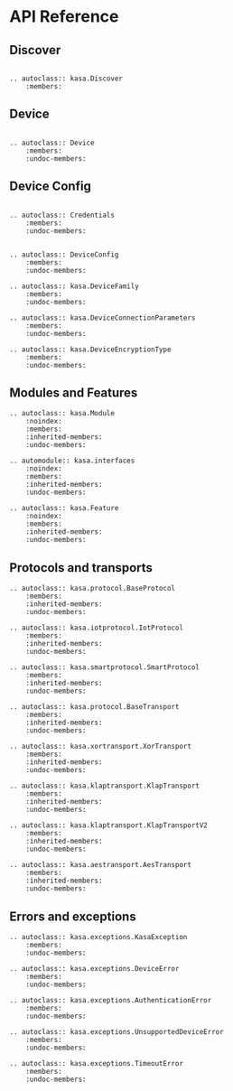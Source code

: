 # API Reference

## Discover


```{module} kasa.discover
```

```{eval-rst}
.. autoclass:: kasa.Discover
    :members:
```

## Device

```{module} kasa.device
```

```{eval-rst}
.. autoclass:: Device
    :members:
    :undoc-members:
```


## Device Config

```{module} kasa.credentials
```

```{eval-rst}
.. autoclass:: Credentials
    :members:
    :undoc-members:
```

```{module} kasa.deviceconfig
```

```{eval-rst}
.. autoclass:: DeviceConfig
    :members:
    :undoc-members:
```


```{eval-rst}
.. autoclass:: kasa.DeviceFamily
    :members:
    :undoc-members:
```

```{eval-rst}
.. autoclass:: kasa.DeviceConnectionParameters
    :members:
    :undoc-members:
```

```{eval-rst}
.. autoclass:: kasa.DeviceEncryptionType
    :members:
    :undoc-members:
```

## Modules and Features

```{eval-rst}
.. autoclass:: kasa.Module
    :noindex:
    :members:
    :inherited-members:
    :undoc-members:
```

```{eval-rst}
.. automodule:: kasa.interfaces
    :noindex:
    :members:
    :inherited-members:
    :undoc-members:
```

```{eval-rst}
.. autoclass:: kasa.Feature
    :noindex:
    :members:
    :inherited-members:
    :undoc-members:
```

## Protocols and transports

```{eval-rst}
.. autoclass:: kasa.protocol.BaseProtocol
    :members:
    :inherited-members:
    :undoc-members:
```

```{eval-rst}
.. autoclass:: kasa.iotprotocol.IotProtocol
    :members:
    :inherited-members:
    :undoc-members:
```

```{eval-rst}
.. autoclass:: kasa.smartprotocol.SmartProtocol
    :members:
    :inherited-members:
    :undoc-members:
```

```{eval-rst}
.. autoclass:: kasa.protocol.BaseTransport
    :members:
    :inherited-members:
    :undoc-members:
```

```{eval-rst}
.. autoclass:: kasa.xortransport.XorTransport
    :members:
    :inherited-members:
    :undoc-members:
```

```{eval-rst}
.. autoclass:: kasa.klaptransport.KlapTransport
    :members:
    :inherited-members:
    :undoc-members:
```

```{eval-rst}
.. autoclass:: kasa.klaptransport.KlapTransportV2
    :members:
    :inherited-members:
    :undoc-members:
```

```{eval-rst}
.. autoclass:: kasa.aestransport.AesTransport
    :members:
    :inherited-members:
    :undoc-members:
```

## Errors and exceptions

```{eval-rst}
.. autoclass:: kasa.exceptions.KasaException
    :members:
    :undoc-members:
```

```{eval-rst}
.. autoclass:: kasa.exceptions.DeviceError
    :members:
    :undoc-members:
```

```{eval-rst}
.. autoclass:: kasa.exceptions.AuthenticationError
    :members:
    :undoc-members:
```

```{eval-rst}
.. autoclass:: kasa.exceptions.UnsupportedDeviceError
    :members:
    :undoc-members:
```

```{eval-rst}
.. autoclass:: kasa.exceptions.TimeoutError
    :members:
    :undoc-members:
